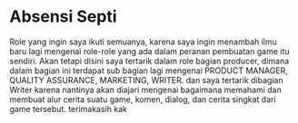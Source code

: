 # Absensi Septi
Role yang ingin saya ikuti semuanya, karena saya ingin menambah ilmu baru lagi mengenai role-role yang ada dalam peranan pembuatan game itu sendiri. Akan tetapi disini saya tertarik dalam role bagian producer, dimana dalam bagian ini terdapat sub bagian lagi mengenai PRODUCT MANAGER, QUALITY ASSURANCE, MARKETING, WRITER. dan saya tertarik dibagian Writer karena nantinya akan diajari mengenai bagaimana memahami dan membuat alur cerita suatu game, komen, dialog, dan cerita singkat dari game tersebut. terimakasih kak